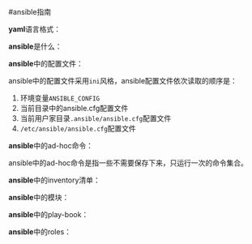 #ansible指南



**yaml**语言格式：



**ansible**是什么：



**ansible**中的配置文件：

  ansible中的配置文件采用`ini`风格，ansible配置文件依次读取的顺序是：

1. 环境变量`ANSIBLE_CONFIG`
2. 当前目录中的ansible.cfg配置文件
3. 当前用户家目录`.ansible/ansible.cfg`配置文件
4. `/etc/ansible/ansible.cfg`配置文件



**ansible**中的ad-hoc命令：

  ansible中的ad-hoc命令是指一些不需要保存下来，只运行一次的命令集合。



**ansible**中的inventory清单：



**ansible**中的模块：



**ansible**中的play-book：



**ansible**中的roles：





